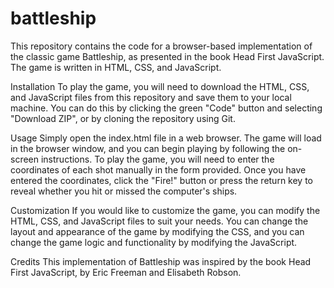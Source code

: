 # battleship
This repository contains the code for a browser-based implementation of the classic game Battleship, as presented in the book Head First JavaScript. The game is written in HTML, CSS, and JavaScript.

Installation
To play the game, you will need to download the HTML, CSS, and JavaScript files from this repository and save them to your local machine. You can do this by clicking the green "Code" button and selecting "Download ZIP", or by cloning the repository using Git.

Usage
Simply open the index.html file in a web browser. The game will load in the browser window, and you can begin playing by following the on-screen instructions. To play the game, you will  need to enter the coordinates of each shot manually in the form provided. Once you have entered the coordinates, click the "Fire!" button or press the return key to reveal whether you hit or missed the computer's ships.

Customization
If you would like to customize the game, you can modify the HTML, CSS, and JavaScript files to suit your needs. You can change the layout and appearance of the game by modifying the CSS, and you can change the game logic and functionality by modifying the JavaScript.

Credits
This implementation of Battleship was inspired by the book Head First JavaScript, by Eric Freeman and Elisabeth Robson.




